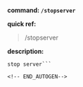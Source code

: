 <!-- BEGIN_AUTOGEN: do NOT edit in this block -->

**command: `/stopserver`**

**quick ref:**
> /stopserver

**description:**

```
stop server```

<!-- END_AUTOGEN-->
